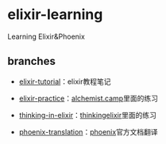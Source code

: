 # elixir-learning
Learning Elixir&amp;Phoenix

## branches

- [elixir-tutorial](https://github.com/KINGMJ/elixir-learning/tree/elixir-tutorial)：elixir教程笔记

- [elixir-practice](https://github.com/KINGMJ/elixir-learning/tree/elixir-practice)：[alchemist.camp](https://alchemist.camp/)里面的练习

- [thinking-in-elixir](https://github.com/KINGMJ/elixir-learning/tree/thinking-in-elixir)：[thinkingelixir](https://thinkingelixir.com/)里面的练习

- [phoenix-translation](https://github.com/KINGMJ/elixir-learning/tree/phoenix-translation)：[phoenix](https://hexdocs.pm/phoenix/overview.html)官方文档翻译




